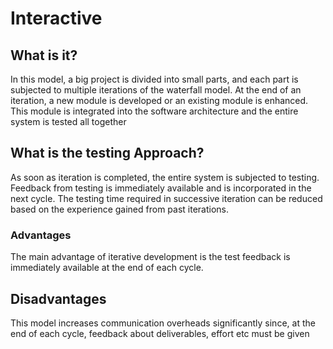 # Interactive

## What is it? 
In this model, a big project is divided into small parts, and each part is subjected to multiple iterations of the waterfall model. At the end of an iteration, a new module is developed or an existing module is enhanced. This module is integrated into the software architecture and the entire system is tested all together  

## What is the testing Approach? 
As soon as iteration is completed, the entire system is subjected to testing. Feedback from testing is immediately available and is incorporated in the next cycle. The testing time required in successive iteration can be reduced based on the experience gained from past iterations. 

### Advantages 
The main advantage of iterative development is the test feedback is immediately available at the end of each cycle. 

## Disadvantages 
This model increases communication overheads significantly since, at the end of each cycle, feedback about deliverables, effort etc must be given